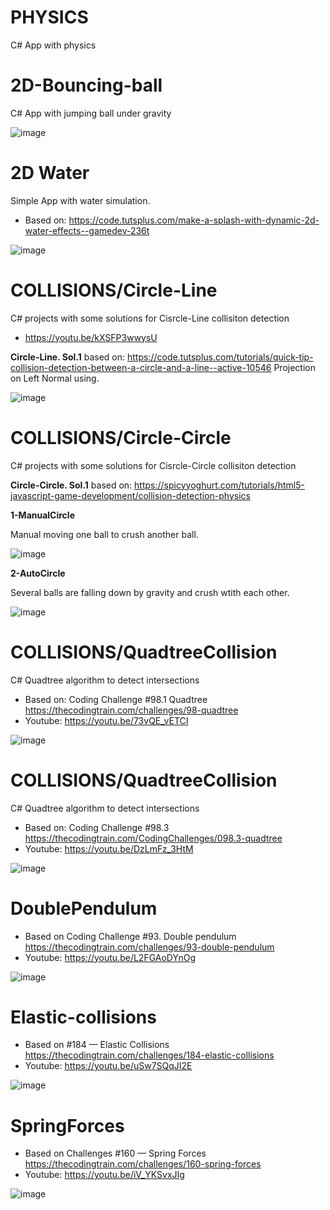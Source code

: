 # PHYSICS
 C# App with physics

# 2D-Bouncing-ball

C# App with jumping ball under gravity

![image](https://github.com/tltrus/PHYSICS/assets/77125487/e7720ec9-025b-4007-9abd-36e72386f686)


# 2D Water

Simple App with water simulation.

- Based on: https://code.tutsplus.com/make-a-splash-with-dynamic-2d-water-effects--gamedev-236t

![image](https://github.com/tltrus/PHYSICS/assets/77125487/5371473b-2ff6-4a7e-81a5-322dfd3b4481)

# COLLISIONS/Circle-Line

C# projects with some solutions for Cisrcle-Line collisiton detection

- https://youtu.be/kXSFP3wwysU

**Circle-Line. Sol.1** based on: https://code.tutsplus.com/tutorials/quick-tip-collision-detection-between-a-circle-and-a-line--active-10546
Projection on Left Normal using.

![image](https://github.com/tltrus/PHYSICS/assets/77125487/5633ada6-b8f8-4073-bfdc-f69d00163b94)

# COLLISIONS/Circle-Circle

C# projects with some solutions for Cisrcle-Circle collisiton detection

**Circle-Circle. Sol.1** based on: https://spicyyoghurt.com/tutorials/html5-javascript-game-development/collision-detection-physics

**1-ManualCircle**

Manual moving one ball to crush another ball.

![image](https://github.com/tltrus/PHYSICS/assets/77125487/c86d8c16-c362-45e8-96e1-f29c991f3114)

**2-AutoCircle**

Several balls are falling down by gravity and crush wtith each other.

![image](https://github.com/tltrus/PHYSICS/assets/77125487/1fe975d6-0308-4249-b0bb-a37022b3e40c)


# COLLISIONS/QuadtreeCollision

C# Quadtree algorithm to detect intersections

- Based on: Coding Challenge #98.1 Quadtree https://thecodingtrain.com/challenges/98-quadtree
- Youtube: https://youtu.be/73vQE_vETCI

![image](https://github.com/tltrus/PHYSICS/assets/77125487/dc780ad0-c5b3-4760-bd77-1612f27d1dd0)


# COLLISIONS/QuadtreeCollision

C# Quadtree algorithm to detect intersections

- Based on: Coding Challenge #98.3 https://thecodingtrain.com/CodingChallenges/098.3-quadtree
- Youtube: https://youtu.be/DzLmFz_3HtM

![image](https://github.com/tltrus/PHYSICS/assets/77125487/68edee91-2a9c-445f-8aee-45ac021e772f)


# DoublePendulum

- Based on Coding Challenge #93. Double pendulum https://thecodingtrain.com/challenges/93-double-pendulum
- Youtube: https://youtu.be/L2FGAoDYnOg

![image](https://github.com/tltrus/PHYSICS/assets/77125487/1f78d796-0cb5-420a-a2ee-ddf9c8ac059f)


# Elastic-collisions

- Based on #184 — Elastic Collisions https://thecodingtrain.com/challenges/184-elastic-collisions
- Youtube: https://youtu.be/uSw7SQqJI2E

![image](https://github.com/user-attachments/assets/a747a18f-7f9c-45fd-81a8-3955abede419)


# SpringForces

- Based on Challenges #160 — Spring Forces https://thecodingtrain.com/challenges/160-spring-forces
- Youtube: https://youtu.be/iV_YKSvxJIg

![image](https://github.com/tltrus/PHYSICS/assets/77125487/573c252a-b618-49b4-9c6c-164b68ecfd97)
